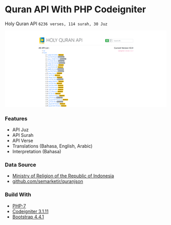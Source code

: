 # Quran API With PHP Codeigniter
Holy Quran API ```6236 verses, 114 surah, 30 Juz```

![screenshot](https://github.com/dyazincahya/quran-api-with-php-codeigniter/blob/master/screenshot/1.png)

### Features
- API Juz
- API Surah
- API Verse
- Translations (Bahasa, English, Arabic)
- Interpretation (Bahasa)

### Data Source
- [Ministry of Religion of the Republic of Indonesia](https://quran.kemenag.go.id/)
- [github.com/semarketir/quranjson](https://github.com/semarketir/quranjson)

### Build With
- [PHP-7](https://www.php.net/)
- [Codeigniter 3.1.11](https://codeigniter.com/)
- [Bootstrap 4.4.1](https://getbootstrap.com/)



